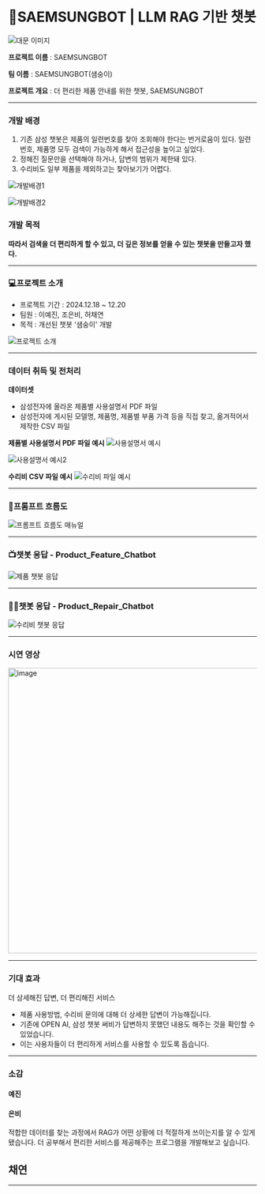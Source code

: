 # 🤖SAEMSUNGBOT | LLM RAG 기반 챗봇

![대문 이미지](image/SAEMSUNGBOT.png)

**프로젝트 이름** : SAEMSUNGBOT

**팀 이름** : SAEMSUNGBOT(샘숭이)

**프로젝트 개요** : 더 편리한 제품 안내를 위한 챗봇, SAEMSUNGBOT


--------

### **개발 배경**
1. 기존 삼성 챗봇은 제품의 일련번호를 찾아 조회해야 한다는 번거로움이 있다. 일련번호, 제품명 모두 검색이 가능하게 해서 접근성을 높이고 싶었다.
2. 정해진 질문만을 선택해야 하거나, 답변의 범위가 제한돼 있다.
3. 수리비도 일부 제품을 제외하고는 찾아보기가 어렵다.

![개발배경1](image/background_1.png)

![개발배경2](image/background_2.png)


### **개발 목적**

**따라서 검색을 더 편리하게 할 수 있고, 더 깊은 정보를 얻을 수 있는 챗봇을 만들고자 했다.**


-------

### **💻프로젝트 소개**
- 프로젝트 기간 : 2024.12.18 ~ 12.20
- 팀원 : 이예진, 조은비, 허채연
- 목적 : 개선된 챗봇 '샘숭이' 개발

![프로젝트 소개](image/background_3.png)

--------
### **데이터 취득 및 전처리**

**데이터셋** 
- 삼성전자에 올라온 제품별 사용설명서 PDF 파일
- 삼성전자에 게시된 모델명, 제품명, 제품별 부품 가격 등을 직접 찾고, 옮겨적어서 제작한 CSV 파일

**제품별 사용설명서 PDF 파일 예시**
![사용설명서 예시](image/Data_Introduction_phone.png)

![사용설명서 예시2](image/Data_Introduction_oven.png)

**수리비 CSV 파일 예시**
![수리비 파일 예시](image/Data_Introduction.png)

-----

### **🧠프롬프트 흐름도**
![프롬프트 흐름도 매뉴얼](image/Product_Chatbot.png)

-----

### **📺챗봇 응답 - Product_Feature_Chatbot**

![제품 챗봇 응답](image/Product_Feature_Chatbot.png)

-----

### **👩‍🔧챗봇 응답 - Product_Repair_Chatbot**

![수리비 챗봇 응답](image/Product_Repair_Chatbot.png)

-----
### **시연 영상**
[<img width="578" alt="image" src="https://github.com/user-attachments/assets/ceeb6771-ebcb-4fcb-8ad6-0ec5fc38feec" />](https://youtu.be/3w0_B91eKoQ?si=1NGb68Ao_8qHo_7y)

-----

### **기대 효과**

더 상세해진 답변, 더 편리해진 서비스
- 제품 사용방법, 수리비 문의에 대해 더 상세한 답변이 가능해집니다.
- 기존에 OPEN AI, 삼성 챗봇 써비가 답변하지 못했던 내용도 해주는 것을 확인할 수 있었습니다.
- 이는 사용자들이 더 편리하게 서비스를 사용할 수 있도록 돕습니다.

  
----
### **소감**

#### **예진**


#### **은비**
적합한 데이터를 찾는 과정에서 RAG가 어떤 상황에 더 적절하게 쓰이는지를 알 수 있게 됐습니다. 더 공부해서 편리한 서비스를 제공해주는 프로그램을 개발해보고 싶습니다.

**채연**
- 


---------

